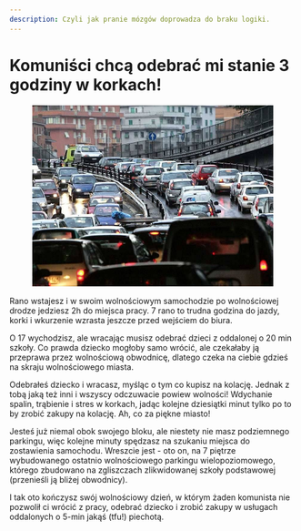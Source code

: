 ```yaml
---
description: Czyli jak pranie mózgów doprowadza do braku logiki.
---
```


# Komuniści chcą odebrać mi stanie 3 godziny w korkach!

<figure><img src="../../.gitbook/assets/image (13).png" alt=""><figcaption></figcaption></figure>

Rano wstajesz i w swoim wolnościowym samochodzie po wolnościowej drodze jedziesz 2h do miejsca pracy. 7 rano to trudna godzina do jazdy, korki i wkurzenie wzrasta jeszcze przed wejściem do biura.

O 17 wychodzisz, ale wracając musisz odebrać dzieci z oddalonej o 20 min szkoły. Co prawda dziecko mogłoby samo wrócić, ale czekałaby ją przeprawa przez wolnościową obwodnicę, dlatego czeka na ciebie gdzieś na skraju wolnościowego miasta.

Odebrałeś dziecko i wracasz, myśląc o tym co kupisz na kolację. Jednak z tobą jaką też inni i wszyscy odczuwacie powiew wolności! Wdychanie spalin, trąbienie i stres w korkach, jadąc kolejne dziesiątki minut tylko po to by zrobić zakupy na kolację. Ah, co za piękne miasto!

Jesteś już niemal obok swojego bloku, ale niestety nie masz podziemnego parkingu, więc kolejne minuty spędzasz na szukaniu miejsca do zostawienia samochodu. Wreszcie jest - oto on, na 7 piętrze wybudowanego ostatnio wolnościowego parkingu wielopoziomowego, którego zbudowano na zgliszczach zlikwidowanej szkoły podstawowej (przenieśli ją bliżej obwodnicy).

I tak oto kończysz swój wolnościowy dzień, w którym żaden komunista nie pozwolił ci wrócić z pracy, odebrać dziecko i zrobić zakupy w usługach oddalonych o 5-min jakąś (tfu!) piechotą.
